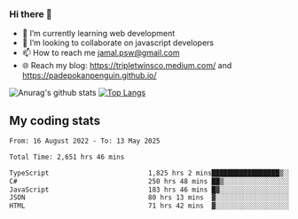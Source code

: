 ### Hi there 👋

<!--
**padepokanpenguin/padepokanpenguin** is a ✨ _special_ ✨ repository because its `README.md` (this file) appears on your GitHub profile.
-->

- 🌱 I’m currently learning  web development
- 👯 I’m looking to collaborate on javascript developers
- 📫 How to reach me jamal.psw@gmail.com
- 🌐 Reach my blog:
   https://tripletwinsco.medium.com/ and
   https://padepokanpenguin.github.io/

![Anurag's github stats](https://github-readme-stats.vercel.app/api?username=padepokanpenguin&count_private=true&disable_animations=false&show_icons=true&theme=default)
[![Top Langs](https://github-readme-stats.vercel.app/api/top-langs/?username=padepokanpenguin&theme=default&layout=compact)](https://github.com/padepokanpenguin)

## My coding stats

<!--START_SECTION:waka-->

```txt
From: 16 August 2022 - To: 13 May 2025

Total Time: 2,651 hrs 46 mins

TypeScript                         1,825 hrs 2 mins█████████████████▒░░░░░░░   68.82 %
C#                                 250 hrs 48 mins ██▒░░░░░░░░░░░░░░░░░░░░░░   09.46 %
JavaScript                         183 hrs 46 mins █▓░░░░░░░░░░░░░░░░░░░░░░░   06.93 %
JSON                               80 hrs 13 mins  ▓░░░░░░░░░░░░░░░░░░░░░░░░   03.03 %
HTML                               71 hrs 42 mins  ▓░░░░░░░░░░░░░░░░░░░░░░░░   02.70 %
```

<!--END_SECTION:waka-->


